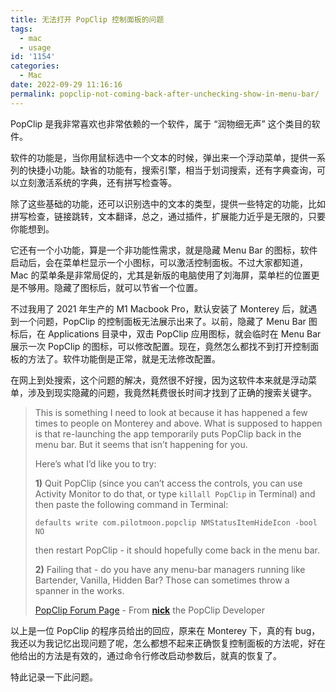```yaml
---
title: 无法打开 PopClip 控制面板的问题
tags:
  - mac
  - usage
id: '1154'
categories:
  - Mac
date: 2022-09-29 11:16:16
permalink: popclip-not-coming-back-after-unchecking-show-in-menu-bar/
---
```


PopClip 是我非常喜欢也非常依赖的一个软件，属于 “润物细无声” 这个类目的软件。

软件的功能是，当你用鼠标选中一个文本的时候，弹出来一个浮动菜单，提供一系列的快捷小功能。缺省的功能有，搜索引擎，相当于划词搜索，还有字典查询，可以立刻激活系统的字典，还有拼写检查等。

<!--more-->

除了这些基础的功能，还可以识别选中的文本的类型，提供一些特定的功能，比如拼写检查，链接跳转，文本翻译，总之，通过插件，扩展能力近乎是无限的，只要你能想到。

它还有一个小功能，算是一个非功能性需求，就是隐藏 Menu Bar 的图标，软件启动后，会在菜单栏显示一个小图标，可以激活控制面板。不过大家都知道，Mac 的菜单条是非常局促的，尤其是新版的电脑使用了刘海屏，菜单栏的位置更是不够用。隐藏了图标后，就可以节省一个位置。

不过我用了 2021 年生产的 M1 Macbook Pro，默认安装了 Monterey 后，就遇到一个问题，PopClip 的控制面板无法展示出来了。以前，隐藏了 Menu Bar 图标后，在 Applications 目录中，双击 PopClip 应用图标，就会临时在 Menu Bar 展示一次 PopClip 的图标，可以修改配置。现在，竟然怎么都找不到打开控制面板的方法了。软件功能倒是正常，就是无法修改配置。

在网上到处搜索，这个问题的解决，竟然很不好搜，因为这软件本来就是浮动菜单，涉及到现实隐藏的问题，我竟然耗费很长时间才找到了正确的搜索关键字。

> This is something I need to look at because it has happened a few times to people on Monterey and above. What is supposed to happen is that re-launching the app temporarily puts PopClip back in the menu bar. But it seems that isn’t happening for you.
> 
> Here’s what I’d like you to try:
> 
> **1)** Quit PopClip (since you can’t access the controls, you can use Activity Monitor to do that, or type `killall PopClip` in Terminal) and then paste the following command in Terminal:
> 
> `defaults write com.pilotmoon.popclip NMStatusItemHideIcon -bool NO`
> 
> then restart PopClip - it should hopefully come back in the menu bar.
> 
> **2)** Failing that - do you have any menu-bar managers running like Bartender, Vanilla, Hidden Bar? Those can sometimes throw a spanner in the works.
> 
> [PopClip Forum Page](https://forum.popclip.app/t/popclip-not-coming-back-after-unchecking-show-in-menu-bar/338) - From **[nick](https://forum.popclip.app/u/nick)** the PopClip Developer

以上是一位 PopClip 的程序员给出的回应，原来在 Monterey 下，真的有 bug，我还以为我记忆出现问题了呢，怎么都想不起来正确恢复控制面板的方法呢，好在他给出的方法是有效的，通过命令行修改启动参数后，就真的恢复了。

特此记录一下此问题。